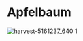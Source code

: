# Apfelbaum
![harvest-5161237_640 1](https://github.com/ArthurFleck35x/Web-Engineering-1/assets/152798623/07acd993-f761-4fbf-b0b4-8cc4cfed01d4)

